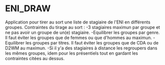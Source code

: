 # ENI_DRAW
 Application pour tirer au sort une liste de stagiaire de l'ENI en différents groupes.
 Contraintes du tirage au sort : 
 	-3 stagiaires maximun par groupe et ne pas avoir un groupe de un(e) stagiaire.
 	-Equilibrer les groupes par genre. Il faut éviter les groupes que de femmes ou que d'hommes au maximun.
 	-Equilibrer les groupes par titres. Il faut éviter les groupes que de CDA ou de D2WM au maximun.
 	-Si il y'a des stagiaires à distance les regroupers dans les mêmes groupes, idem pour les présentiels tout en gardant les contraintes citées au dessus.
